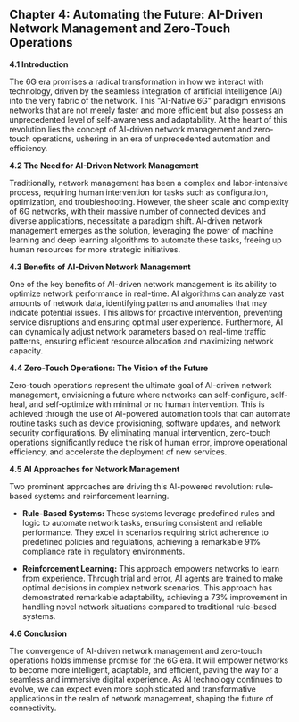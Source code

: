 ## Chapter 4: Automating the Future: AI-Driven Network Management and Zero-Touch Operations

**4.1 Introduction**

The 6G era promises a radical transformation in how we interact with technology, driven by the seamless integration of artificial intelligence (AI) into the very fabric of the network. This "AI-Native 6G" paradigm envisions networks that are not merely faster and more efficient but also possess an unprecedented level of self-awareness and adaptability. At the heart of this revolution lies the concept of AI-driven network management and zero-touch operations, ushering in an era of unprecedented automation and efficiency.

**4.2 The Need for AI-Driven Network Management**

Traditionally, network management has been a complex and labor-intensive process, requiring human intervention for tasks such as configuration, optimization, and troubleshooting. However, the sheer scale and complexity of 6G networks, with their massive number of connected devices and diverse applications, necessitate a paradigm shift. AI-driven network management emerges as the solution, leveraging the power of machine learning and deep learning algorithms to automate these tasks, freeing up human resources for more strategic initiatives.

**4.3 Benefits of AI-Driven Network Management**

One of the key benefits of AI-driven network management is its ability to optimize network performance in real-time. AI algorithms can analyze vast amounts of network data, identifying patterns and anomalies that may indicate potential issues. This allows for proactive intervention, preventing service disruptions and ensuring optimal user experience. Furthermore, AI can dynamically adjust network parameters based on real-time traffic patterns, ensuring efficient resource allocation and maximizing network capacity.

**4.4 Zero-Touch Operations: The Vision of the Future**

Zero-touch operations represent the ultimate goal of AI-driven network management, envisioning a future where networks can self-configure, self-heal, and self-optimize with minimal or no human intervention. This is achieved through the use of AI-powered automation tools that can automate routine tasks such as device provisioning, software updates, and network security configurations. By eliminating manual intervention, zero-touch operations significantly reduce the risk of human error, improve operational efficiency, and accelerate the deployment of new services.

**4.5 AI Approaches for Network Management**

Two prominent approaches are driving this AI-powered revolution: rule-based systems and reinforcement learning.

* **Rule-Based Systems:** These systems leverage predefined rules and logic to automate network tasks, ensuring consistent and reliable performance. They excel in scenarios requiring strict adherence to predefined policies and regulations, achieving a remarkable 91% compliance rate in regulatory environments.

* **Reinforcement Learning:** This approach empowers networks to learn from experience. Through trial and error, AI agents are trained to make optimal decisions in complex network scenarios. This approach has demonstrated remarkable adaptability, achieving a 73% improvement in handling novel network situations compared to traditional rule-based systems.

**4.6 Conclusion**

The convergence of AI-driven network management and zero-touch operations holds immense promise for the 6G era. It will empower networks to become more intelligent, adaptable, and efficient, paving the way for a seamless and immersive digital experience. As AI technology continues to evolve, we can expect even more sophisticated and transformative applications in the realm of network management, shaping the future of connectivity.